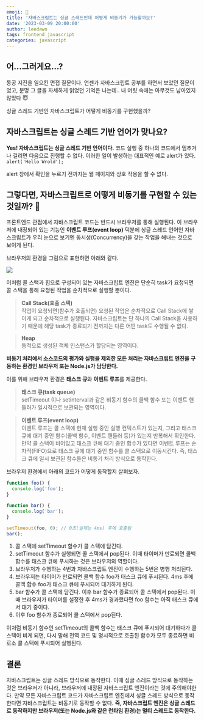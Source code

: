 ```yaml
---
emoji: 🦊
title: '자바스크립트는 싱글 스레드인데 어떻게 비동기가 가능할까요?'
date: '2023-03-09 20:00:00'
author: leedawn
tags: frontend javascript
categories: javascript
---
```


## 어...그러게요...?

동공 지진을 일으킨 면접 질문이다. 언젠가 자바스크립트 공부를 하면서 보았던 질문이었고, 분명 그 글을 자세하게 읽었던 기억은 나는데..
내 머릿 속에는 아무것도 남아있지 않았다 😇

싱글 스레드 기반인 자바스크립트가 어떻게 비동기를 구현했을까?

## 자바스크립트는 싱글 스레드 기반 언어가 맞나요?

**Yes! 자바스크립트는 싱글 스레드 기반 언어이다.** 코드 실행 중 하나의 코드에서 멈추거나 걸리면 다음으로 진행할 수 없다. 이러한 일이 발생하는 대표적인 예로 alert가 있다. `alert('Hello Wrold');`

alert 창에서 확인을 누르기 전까지는 웹 페이지와 상호 작용을 할 수 없다.

## 그렇다면, 자바스크립트로 어떻게 비동기를 구현할 수 있는 것일까? 🤨

프론트엔드 관점에서 자바스크립트 코드는 반드시 브라우저를 통해 실행된다. 이 브라우저에 내장되어 있는 기능인 **이벤트 루프(event loop)** 덕분에 싱글 스레드 언어인 자바스크립트가 우리 눈으로 보기엔 동시성(Concurrency)을 갖는 작업을 해내는 것으로 보이게 된다.

브라우저의 환경을 그림으로 표현하면 아래와 같다.

![](https://poiemaweb.com/img/event-loop.png)

이처럼 콜 스택과 힙으로 구성되어 있는 자바스크립트 엔진은 단순히 task가 요청되면 콜 스택을 통해 요청된 작업을 순차적으로 실행할 뿐이다.

> **Call Stack(호출 스택)**  
> 작업이 요청되면(함수가 호출되면) 요청된 작업은 순차적으로 Call Stack에 쌓이게 되고 순차적으로 실행된다. 자바스크립트는 단 하나의 Call Stack을 사용하기 때문에 해당 task가 종료되기 전까지는 다른 어떤 task도 수행될 수 없다.

> **Heap**  
> 동적으로 생성된 객체 인스턴스가 할당되는 영역이다.

**비동기 처리에서 소스코드의 평가와 실행을 제외한 모든 처리는 자바스크립트 엔진을 구동하는 환경인 브라우저 또는 Node.js가 담당한다.**

이를 위해 브라우저 환경은 **태스크 큐**와 **이벤트 루프**를 제공한다.

> **태스크 큐(task queue)**  
> setTimeout 이나 setinterval과 같은 비동기 함수의 콜백 함수 또는 이벤트 핸들러가 일시적으로 보관되는 영역이다.

> **이벤트 루프(event loop)**  
> 이벤트 루프는 콜 스택에 현재 실행 중인 실행 컨텍스트가 있는지, 그리고 태스크 큐에 대기 중인 함수(콜백 함수, 이벤트 핸들러 등)가 있는지 반복해서 확인한다. 만약 콜 스택이 비어있고 태스크 큐에 대기 중인 함수가 있다면 이벤트 루프는 순차적(FIFO)으로 태스크 큐에 대기 중인 함수를 콜 스택으로 이동시킨다. 즉, 태스크 큐에 일시 보관된 함수들은 비동기 처리 방식으로 동작한다.

브라우저 환경에서 아래의 코드가 어떻게 동작할지 살펴보자.

```javascript
function foo() {
  console.log('foo');
}

function bar() {
  console.log('bar');
}

setTimeout(foo, 0); // 0초(실제는 4ms) 후에 호출됨
bar();
```

1. 콜 스택에 setTimeout 함수가 콜 스택에 담긴다.
2. setTimeout 함수가 실행되면 콜 스택에서 pop된다. 이때 타이머가 만료되면 콜백 함수를 태스크 큐에 푸시하는 것은 브라우저의 역할이다.
3. 브라우저가 수행하는 4번과 자바스크립트 엔진이 수행하는 5번은 병행 처리된다.
4. 브라우저는 타이머가 만료되면 콜백 함수 foo가 태스크 큐에 푸시된다. 4ms 후에 콜백 함수 foo가 태스크 큐에 푸시되어 대기하게 된다.
5. bar 함수가 콜 스택에 담긴다. 이후 bar 함수가 종료되어 콜 스택에서 pop된다. 이때 브라우저가 타이머를 설정한 후 4ms가 경과했다면 foo 함수는 아직 태스크 큐에서 대기 중이다.
6. 이후 foo 함수가 종료되어 콜 스택에서 pop된다.

이처럼 비동기 함수인 setTimeout의 콜백 함수는 태스크 큐에 푸시되어 대기하다가 콜 스택이 비게 되면, 다시 말해 전역 코드 및 명시적으로 호출된 함수가 모두 종료하면 비로소 콜 스택에 푸시되어 실행된다.

## 결론

자바스크립트는 싱글 스레드 방식으로 동작한다. 이때 싱글 스레드 방식으로 동작하는 것은 브라우저가 아니라, 브라우저에 내장된 자바스크립트 엔진이라는 것에 주의해야한다. 만약 모든 자바스크립트 코드가 자바스크립트 엔진에서 싱글 스레드 방식으로 동작한다면 자바스크립트는 비동기로 동작할 수 없다. **즉, 자바스크립트 엔진은 싱글 스레드로 동작하지만 브라우저(또는 Node.js와 같은 런타임 환경)는 멀티 스레드로 동작한다.**

```toc

```
